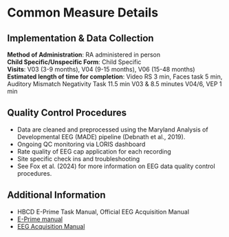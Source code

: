 # Common Measure Details

## Implementation & Data Collection
**Method of Administration**: RA administered in person  
**Child Specific/Unspecific Form**: Child Specific  
**Visits**: V03 (3-9 months), V04 (9-15 months), V06 (15-48 months)  
**Estimated length of time for completion**: Video RS 3 min, Faces task 5 min, Auditory Mismatch Negativity Task 11.5 min V03 & 8.5 minutes V04/6, VEP 1 min    

## Quality Control Procedures
  * Data are cleaned and preprocessed using the Maryland Analysis of Developmental EEG (MADE) pipeline (Debnath et al., 2019).   
  * Ongoing QC monitoring via LORIS dashboard  
  * Rate quality of EEG cap application for each recording  
  * Site specific check ins and troubleshooting  
  * See Fox et al. (2024) for more information on EEG data quality control procedures.   

## Additional Information
- HBCD E-Prime Task Manual, Official EEG Acquisition Manual  
- [E-Prime manual](https://docs.google.com/document/d/1PghQQpLbxjQavtVlHyIz7JVJxlyKcC4Do8z8j7srdaI/edit?usp=sharing)  
- [EEG Acquisition Manual](https://docs.google.com/document/d/1tjrFJzntHOqJOrq-SRGy2Z0LOj56MFsZ2ZocgrUogSs/edit?usp=sharing)





